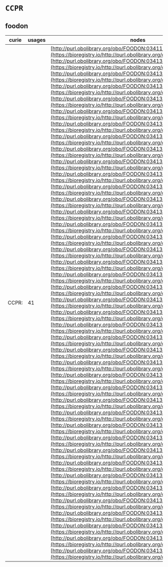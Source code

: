 # `CCPR`
## foodon
| curie   |   usages | nodes                                                                                                                                                                                                                                                                                                                                                                                                                                                                                                                                                                                                                                                                                                                                                                                                                                                                                                                                                                                                                                                                                                                                                                                                                                                                                                                                                                                                                                                                                                                                                                                                                                                                                                                                                                                                                                                                                                                                                                                                                                                                                                                                                                                                                                                                                                                                                                                                                                                                                                                                                                                                                                                                                                                                                                                                                                                                                                                                                                                                                                                                                                                                                                                                                                                                                                                                                                                                                                                                                                                                                                                                                                                                                                                                                                                                                                                                                                                                                                                                                                                                                                                                                                                                                                                                                                                                                                                                                                                                                                                                                                                                                                                                                                                                                                                                                                                                                                                                                                                                                                                                                                                                                           |
|---------|----------|-----------------------------------------------------------------------------------------------------------------------------------------------------------------------------------------------------------------------------------------------------------------------------------------------------------------------------------------------------------------------------------------------------------------------------------------------------------------------------------------------------------------------------------------------------------------------------------------------------------------------------------------------------------------------------------------------------------------------------------------------------------------------------------------------------------------------------------------------------------------------------------------------------------------------------------------------------------------------------------------------------------------------------------------------------------------------------------------------------------------------------------------------------------------------------------------------------------------------------------------------------------------------------------------------------------------------------------------------------------------------------------------------------------------------------------------------------------------------------------------------------------------------------------------------------------------------------------------------------------------------------------------------------------------------------------------------------------------------------------------------------------------------------------------------------------------------------------------------------------------------------------------------------------------------------------------------------------------------------------------------------------------------------------------------------------------------------------------------------------------------------------------------------------------------------------------------------------------------------------------------------------------------------------------------------------------------------------------------------------------------------------------------------------------------------------------------------------------------------------------------------------------------------------------------------------------------------------------------------------------------------------------------------------------------------------------------------------------------------------------------------------------------------------------------------------------------------------------------------------------------------------------------------------------------------------------------------------------------------------------------------------------------------------------------------------------------------------------------------------------------------------------------------------------------------------------------------------------------------------------------------------------------------------------------------------------------------------------------------------------------------------------------------------------------------------------------------------------------------------------------------------------------------------------------------------------------------------------------------------------------------------------------------------------------------------------------------------------------------------------------------------------------------------------------------------------------------------------------------------------------------------------------------------------------------------------------------------------------------------------------------------------------------------------------------------------------------------------------------------------------------------------------------------------------------------------------------------------------------------------------------------------------------------------------------------------------------------------------------------------------------------------------------------------------------------------------------------------------------------------------------------------------------------------------------------------------------------------------------------------------------------------------------------------------------------------------------------------------------------------------------------------------------------------------------------------------------------------------------------------------------------------------------------------------------------------------------------------------------------------------------------------------------------------------------------------------------------------------------------------------------------------------------------------|
| CCPR:   |       41 | [http://purl.obolibrary.org/obo/FOODON:03411385](https://bioregistry.io/http://purl.obolibrary.org/obo/FOODON:03411385), [http://purl.obolibrary.org/obo/FOODON:03413372](https://bioregistry.io/http://purl.obolibrary.org/obo/FOODON:03413372), [http://purl.obolibrary.org/obo/FOODON:03413374](https://bioregistry.io/http://purl.obolibrary.org/obo/FOODON:03413374), [http://purl.obolibrary.org/obo/FOODON:03413379](https://bioregistry.io/http://purl.obolibrary.org/obo/FOODON:03413379), [http://purl.obolibrary.org/obo/FOODON:03413380](https://bioregistry.io/http://purl.obolibrary.org/obo/FOODON:03413380), [http://purl.obolibrary.org/obo/FOODON:03413381](https://bioregistry.io/http://purl.obolibrary.org/obo/FOODON:03413381), [http://purl.obolibrary.org/obo/FOODON:03413382](https://bioregistry.io/http://purl.obolibrary.org/obo/FOODON:03413382), [http://purl.obolibrary.org/obo/FOODON:03413383](https://bioregistry.io/http://purl.obolibrary.org/obo/FOODON:03413383), [http://purl.obolibrary.org/obo/FOODON:03413384](https://bioregistry.io/http://purl.obolibrary.org/obo/FOODON:03413384), [http://purl.obolibrary.org/obo/FOODON:03413385](https://bioregistry.io/http://purl.obolibrary.org/obo/FOODON:03413385), [http://purl.obolibrary.org/obo/FOODON:03413386](https://bioregistry.io/http://purl.obolibrary.org/obo/FOODON:03413386), [http://purl.obolibrary.org/obo/FOODON:03413394](https://bioregistry.io/http://purl.obolibrary.org/obo/FOODON:03413394), [http://purl.obolibrary.org/obo/FOODON:03413396](https://bioregistry.io/http://purl.obolibrary.org/obo/FOODON:03413396), [http://purl.obolibrary.org/obo/FOODON:03413403](https://bioregistry.io/http://purl.obolibrary.org/obo/FOODON:03413403), [http://purl.obolibrary.org/obo/FOODON:03413406](https://bioregistry.io/http://purl.obolibrary.org/obo/FOODON:03413406), [http://purl.obolibrary.org/obo/FOODON:03413407](https://bioregistry.io/http://purl.obolibrary.org/obo/FOODON:03413407), [http://purl.obolibrary.org/obo/FOODON:03413413](https://bioregistry.io/http://purl.obolibrary.org/obo/FOODON:03413413), [http://purl.obolibrary.org/obo/FOODON:03413416](https://bioregistry.io/http://purl.obolibrary.org/obo/FOODON:03413416), [http://purl.obolibrary.org/obo/FOODON:03413419](https://bioregistry.io/http://purl.obolibrary.org/obo/FOODON:03413419), [http://purl.obolibrary.org/obo/FOODON:03413421](https://bioregistry.io/http://purl.obolibrary.org/obo/FOODON:03413421), [http://purl.obolibrary.org/obo/FOODON:03413422](https://bioregistry.io/http://purl.obolibrary.org/obo/FOODON:03413422), [http://purl.obolibrary.org/obo/FOODON:03413423](https://bioregistry.io/http://purl.obolibrary.org/obo/FOODON:03413423), [http://purl.obolibrary.org/obo/FOODON:03413424](https://bioregistry.io/http://purl.obolibrary.org/obo/FOODON:03413424), [http://purl.obolibrary.org/obo/FOODON:03413425](https://bioregistry.io/http://purl.obolibrary.org/obo/FOODON:03413425), [http://purl.obolibrary.org/obo/FOODON:03413426](https://bioregistry.io/http://purl.obolibrary.org/obo/FOODON:03413426), [http://purl.obolibrary.org/obo/FOODON:03413427](https://bioregistry.io/http://purl.obolibrary.org/obo/FOODON:03413427), [http://purl.obolibrary.org/obo/FOODON:03413429](https://bioregistry.io/http://purl.obolibrary.org/obo/FOODON:03413429), [http://purl.obolibrary.org/obo/FOODON:03413430](https://bioregistry.io/http://purl.obolibrary.org/obo/FOODON:03413430), [http://purl.obolibrary.org/obo/FOODON:03413431](https://bioregistry.io/http://purl.obolibrary.org/obo/FOODON:03413431), [http://purl.obolibrary.org/obo/FOODON:03413432](https://bioregistry.io/http://purl.obolibrary.org/obo/FOODON:03413432), [http://purl.obolibrary.org/obo/FOODON:03413433](https://bioregistry.io/http://purl.obolibrary.org/obo/FOODON:03413433), [http://purl.obolibrary.org/obo/FOODON:03413435](https://bioregistry.io/http://purl.obolibrary.org/obo/FOODON:03413435), [http://purl.obolibrary.org/obo/FOODON:03413436](https://bioregistry.io/http://purl.obolibrary.org/obo/FOODON:03413436), [http://purl.obolibrary.org/obo/FOODON:03413438](https://bioregistry.io/http://purl.obolibrary.org/obo/FOODON:03413438), [http://purl.obolibrary.org/obo/FOODON:03413439](https://bioregistry.io/http://purl.obolibrary.org/obo/FOODON:03413439), [http://purl.obolibrary.org/obo/FOODON:03413441](https://bioregistry.io/http://purl.obolibrary.org/obo/FOODON:03413441), [http://purl.obolibrary.org/obo/FOODON:03413443](https://bioregistry.io/http://purl.obolibrary.org/obo/FOODON:03413443), [http://purl.obolibrary.org/obo/FOODON:03413444](https://bioregistry.io/http://purl.obolibrary.org/obo/FOODON:03413444), [http://purl.obolibrary.org/obo/FOODON:03413445](https://bioregistry.io/http://purl.obolibrary.org/obo/FOODON:03413445), [http://purl.obolibrary.org/obo/FOODON:03413446](https://bioregistry.io/http://purl.obolibrary.org/obo/FOODON:03413446), [http://purl.obolibrary.org/obo/FOODON:03413447](https://bioregistry.io/http://purl.obolibrary.org/obo/FOODON:03413447) |
